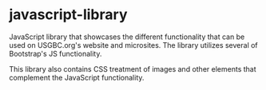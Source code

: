 # javascript-library

JavaScript library that showcases the different functionality that can be used on USGBC.org's website and microsites. The library utilizes several of Bootstrap's JS functionality.

This library also contains CSS treatment of images and other elements that complement the JavaScript functionality.

